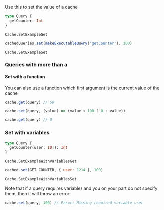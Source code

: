 Use this to set the value of a cache

```graphql
type Query {
  getCounter: Int
}
```

```snapshot
Cache.SetExampleGet
```

```javascript
cachedQueries.set(makeExecutableQuery('getCounter'), 100)
```

```snapshot
Cache.SetExampleSet
```

### Queries with more than a

#### Set with a function

You can also use a function which first argument is the current value of the cache

```javascript
cache.get(query) // 50

cache.set(query, (value) => (value < 100 ? 0 : value))

cache.get(query) // 0
```

### Set with variables

```graphql
type Query {
  getCounter(user: ID!): Int
}
```

```snapshot
Cache.SetExampleWithVariablesGet
```

```javascript
cached.set(GET_COUNTER, { user: 1234 }, 100)
```

```snapshot
Cache.SetExampleWithVariablesSet
```

Note that if a query requires variables and you on your part do not specify them, then it will throw an error:

```javascript
cache.set(query, 100) // Error: Missing required variable user
```
